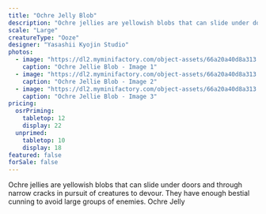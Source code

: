 ```yaml
---
title: "Ochre Jelly Blob"
description: "Ochre jellies are yellowish blobs that can slide under doors and through narrow cracks in pursuit of creatures to devour. They have enough bestial cunning to avoid large groups of enemies. Ochre Jelly"
scale: "Large"
creatureType: "Ooze"
designer: "Yasashii Kyojin Studio"
photos:
  - image: "https://dl2.myminifactory.com/object-assets/66a20a40d8a313.27129124/images/720X720-Ochre_Jelly_02_PS.jpg"
    caption: "Ochre Jellie Blob - Image 1"
  - image: "https://dl2.myminifactory.com/object-assets/66a20a40d8a313.27129124/images/720X720-Ochre_Jelly_02_SCALE.jpg"
    caption: "Ochre Jellie Blob - Image 2"
  - image: "https://dl2.myminifactory.com/object-assets/66a20a40d8a313.27129124/images/720X720-Ochre_Jelly_02_B.jpg"
    caption: "Ochre Jellie Blob - Image 3"
pricing:
  osrPriming:
    tabletop: 12
    display: 22
  unprimed:
    tabletop: 10
    display: 18
featured: false
forSale: false
---
```


Ochre jellies are yellowish blobs that can slide under doors and through narrow cracks in pursuit of creatures to devour. They have enough bestial cunning to avoid large groups of enemies. Ochre Jelly